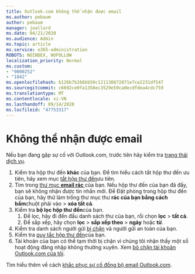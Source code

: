 ```yaml
---
title: Outlook.com không thể nhận được email
ms.author: pebaum
author: pebaum
manager: joallard
ms.date: 04/21/2020
ms.audience: Admin
ms.topic: article
ms.service: o365-administration
ROBOTS: NOINDEX, NOFOLLOW
localization_priority: Normal
ms.custom:
- "9000252"
- "1842"
ms.openlocfilehash: b126b7b266bb50c121130872071e7ce2231df547
ms.sourcegitcommit: c6692ce0fa1358ec3529e59ca0ecdfdea4cdc759
ms.translationtype: MT
ms.contentlocale: vi-VN
ms.lasthandoff: 09/14/2020
ms.locfileid: "47753317"
---
```

# <a name="unable-to-receive-email"></a>Không thể nhận được email

Nếu bạn đang gặp sự cố với Outlook.com, trước tiên hãy kiểm tra [trạng thái dịch vụ](https://go.microsoft.com/fwlink/p/?linkid=837482).

1. Kiểm tra hộp thư đến **khác** của bạn. Để tìm hiểu cách tắt hộp thư đến ưu tiên, hãy xem mục [tắt hộp thư đến](https://support.office.com/article/f714d94d-9e63-4217-9ccb-6cb2986aa1b2)ưu tiên. 
2. Tìm trong [thư mục **email rác** ](https://outlook.live.com/mail/junkemail)của bạn. Nếu hộp thư đến của bạn đã đầy, bạn sẽ không nhận được tin nhắn mới. Để Đặt phòng trong hộp thư đến của bạn, hãy thử làm trống thư mục thư **rác của bạn bằng cách bấm**chuột phải vào  >  **xóa tất cả**.
3. Kiểm tra **bộ lọc hộp thư đến**của bạn. 
    1. Để lọc, hãy đi đến đầu danh sách thư của bạn, rồi chọn **lọc**  >  **tất cả**.
    2. Để sắp xếp, hãy chọn **lọc**  >  **sắp xếp theo**  >  **ngày** hoặc **từ**.
4. Kiểm tra danh sách người gửi [bị chặn](https://outlook.live.com/mail/options/mail/junkEmail) và người gửi an toàn của bạn.
5. Kiểm tra [quy tắc hộp thư đến](https://outlook.live.com/mail/options/mail/rules)của bạn.
6. Tài khoản của bạn có thể tạm thời bị chặn vì chúng tôi nhận thấy một số hoạt động đăng nhập không thường xuyên. Xem [bỏ chặn tài khoản Outlook.com của tôi](https://support.office.com/article/f4ad2701-d166-4d8b-8a6a-9af2a1f8a4c4).

Tìm hiểu thêm về cách [khắc phục sự cố đồng bộ email Outlook.com](https://support.office.com/article/d39e3341-8d79-4bf1-b3c7-ded602233642).